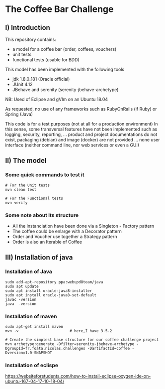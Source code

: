 The Coffee Bar Challenge
========================

I) Introduction
---------------

This repository contains:
* a model for a coffee bar (order, coffees, vouchers)
* unit tests
* functional tests (usable for BDD)

This model has been implemented with the following tools
* jdk 1.8.0_181 (Oracle official)
* JUnit 4.12 
* JBehave and serenity (serenity-jbehave-archetype) 

NB: Used of Eclipse and gVIm on an Ubuntu 18.04

As requested, no use of any frameworks such as RubyOnRails (if Ruby) or Spring (Java)

This code is for a test purposes (not at all for a production environment)
In this sense, some transversal features have not been implemented such as logging, security, reporting, ...
product and project documentations do not exist, packaging (debian) and image (docker) are not provided ...
none user interface (neither command line, nor web services or even a GUI) 


II) The model
--------------------

### Some quick commands to test it

```
# For the Unit tests
mvn clean test 

# For the Functional tests
mvn verify
```

### Some note about its structure

* All the instanciation have been done via a Singleton - Factory pattern
* The coffee could be enlarge with a Decorator pattern
* Order and Voucher use together a Strategy pattern
* Order is also an Iterable of Coffee


III) Installation of java
-------------------------

### Installation of Java

```
sudo add-apt-repository ppa:webupd8team/java
sudo apt update
sudo apt install oracle-java8-installer
sudo apt install oracle-java8-set-default
javac -version
java  -version                
```

### Installation of maven

```
sudo apt-get install maven
mvn -v                       # here,I have 3.5.2

# Create the simplest base structure for our coffee challenge project
mvn archetype:generate -Dfilter=serenity-jbehave-archetype -DgroupId=fr.foata.nicolas.challenges -DartifactId=coffee -Dversion=1.0-SNAPSHOT
```

### Installation of eclispe
https://websiteforstudents.com/how-to-install-eclipse-oxygen-ide-on-ubuntu-167-04-17-10-18-04/
